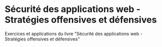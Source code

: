 # Sécurité des applications web - Stratégies offensives et défensives
Exercices et applications du livre "Sécurité des applications web - Stratégies offensives et défensives" 
